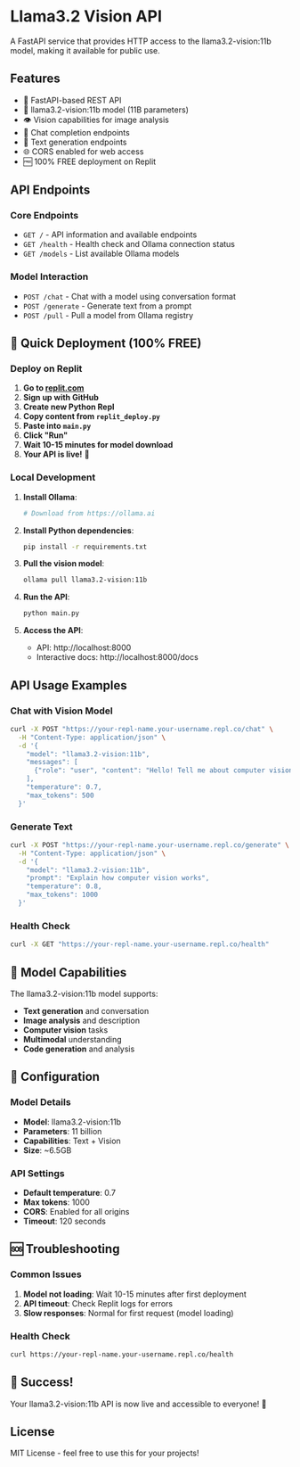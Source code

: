 # Llama3.2 Vision API

A FastAPI service that provides HTTP access to the llama3.2-vision:11b model, making it available for public use.

## Features

- 🚀 FastAPI-based REST API
- 🤖 llama3.2-vision:11b model (11B parameters)
- 👁️ Vision capabilities for image analysis
- 💬 Chat completion endpoints
- 📝 Text generation endpoints
- 🌐 CORS enabled for web access
- 🆓 100% FREE deployment on Replit

## API Endpoints

### Core Endpoints

- `GET /` - API information and available endpoints
- `GET /health` - Health check and Ollama connection status
- `GET /models` - List available Ollama models

### Model Interaction

- `POST /chat` - Chat with a model using conversation format
- `POST /generate` - Generate text from a prompt
- `POST /pull` - Pull a model from Ollama registry

## 🚀 Quick Deployment (100% FREE)

### Deploy on Replit

1. **Go to [replit.com](https://replit.com)**
2. **Sign up with GitHub**
3. **Create new Python Repl**
4. **Copy content from `replit_deploy.py`**
5. **Paste into `main.py`**
6. **Click "Run"**
7. **Wait 10-15 minutes for model download**
8. **Your API is live!** 🎉

### Local Development

1. **Install Ollama**:
   ```bash
   # Download from https://ollama.ai
   ```

2. **Install Python dependencies**:
   ```bash
   pip install -r requirements.txt
   ```

3. **Pull the vision model**:
   ```bash
   ollama pull llama3.2-vision:11b
   ```

4. **Run the API**:
   ```bash
   python main.py
   ```

5. **Access the API**:
   - API: http://localhost:8000
   - Interactive docs: http://localhost:8000/docs

## API Usage Examples

### Chat with Vision Model

```bash
curl -X POST "https://your-repl-name.your-username.repl.co/chat" \
  -H "Content-Type: application/json" \
  -d '{
    "model": "llama3.2-vision:11b",
    "messages": [
      {"role": "user", "content": "Hello! Tell me about computer vision."}
    ],
    "temperature": 0.7,
    "max_tokens": 500
  }'
```

### Generate Text

```bash
curl -X POST "https://your-repl-name.your-username.repl.co/generate" \
  -H "Content-Type: application/json" \
  -d '{
    "model": "llama3.2-vision:11b",
    "prompt": "Explain how computer vision works",
    "temperature": 0.8,
    "max_tokens": 1000
  }'
```

### Health Check

```bash
curl -X GET "https://your-repl-name.your-username.repl.co/health"
```

## 🎯 Model Capabilities

The llama3.2-vision:11b model supports:
- **Text generation** and conversation
- **Image analysis** and description
- **Computer vision** tasks
- **Multimodal** understanding
- **Code generation** and analysis

## 🔧 Configuration

### Model Details
- **Model**: llama3.2-vision:11b
- **Parameters**: 11 billion
- **Capabilities**: Text + Vision
- **Size**: ~6.5GB

### API Settings
- **Default temperature**: 0.7
- **Max tokens**: 1000
- **CORS**: Enabled for all origins
- **Timeout**: 120 seconds

## 🆘 Troubleshooting

### Common Issues

1. **Model not loading**: Wait 10-15 minutes after first deployment
2. **API timeout**: Check Replit logs for errors
3. **Slow responses**: Normal for first request (model loading)

### Health Check

```bash
curl https://your-repl-name.your-username.repl.co/health
```

## 🎉 Success!

Your llama3.2-vision:11b API is now live and accessible to everyone! 🚀

## License

MIT License - feel free to use this for your projects!

